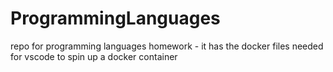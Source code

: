 # ProgrammingLanguages
repo for programming languages homework - it has the docker files needed for vscode to spin up a docker container
